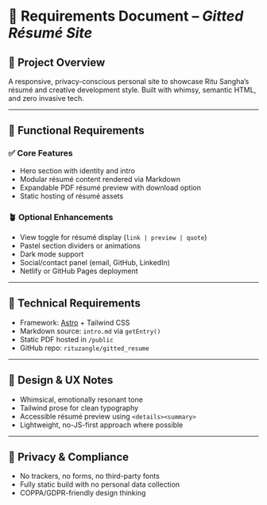 # 🧾 Requirements Document – *Gitted Résumé Site*

## 📌 Project Overview

A responsive, privacy-conscious personal site to showcase Ritu Sangha’s résumé and creative development style. Built with whimsy, semantic HTML, and zero invasive tech.

---

## 🔹 Functional Requirements

### ✅ Core Features

- Hero section with identity and intro
- Modular résumé content rendered via Markdown
- Expandable PDF résumé preview with download option
- Static hosting of résumé assets

### 🪴 Optional Enhancements

- View toggle for résumé display (`link | preview | quote`)
- Pastel section dividers or animations
- Dark mode support
- Social/contact panel (email, GitHub, LinkedIn)
- Netlify or GitHub Pages deployment

---

## 🧱 Technical Requirements

- Framework: [Astro](https://astro.build/) + Tailwind CSS
- Markdown source: `intro.md` via `getEntry()`
- Static PDF hosted in `/public`
- GitHub repo: `rituzangle/gitted_resume`

---

## 🎨 Design & UX Notes

- Whimsical, emotionally resonant tone
- Tailwind prose for clean typography
- Accessible résumé preview using `<details><summary>`
- Lightweight, no-JS-first approach where possible

---

## 🔐 Privacy & Compliance

- No trackers, no forms, no third-party fonts
- Fully static build with no personal data collection
- COPPA/GDPR-friendly design thinking

